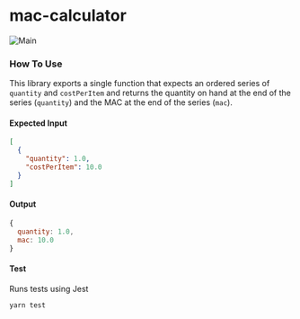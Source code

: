 # mac-calculator
![Main](https://github.com/milarze/mac-calculator/actions/workflows/node.js.yml/badge.svg)
### How To Use
This library exports a single function that expects an ordered series of `quantity` and `costPerItem` and returns the quantity on hand at the end of the series (`quantity`) and the MAC at the end of the series (`mac`).
#### Expected Input
```json
[
  {
    "quantity": 1.0,
    "costPerItem": 10.0
  }
]
```

#### Output
```javascript
{
  quantity: 1.0,
  mac: 10.0
}
```

#### Test
Runs tests using Jest
```
yarn test
```
